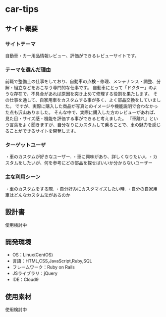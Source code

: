 # car-tips

## サイト概要
### サイトテーマ
自動車・カー用品情報レビュー、評価ができるレビューサイトです。

### テーマを選んだ理由
前職で整備士の仕事をしており、自動車の点検・修理、メンテナンス・調整、分解・組立などをおこなう専門的な仕事です。
自動車にとって「ドクター」のような存在で、不具合があれば原因を突き止めて修理する役割を果たします。
その仕事を通して、自家用車をカスタムする事が多く、よく部品交換をしていました。
ですが、実際に購入した商品が写真とのイメージや機能説明で合わなかった点も沢山ありました。
そんな中で、実際に購入した方のレビューがあれば、見た目・サイズ感・機能を評価する事ができると考えました。
『車離れ』という言葉をよく聞きますが、自分なりにカスタムして乗ることで、車の魅力を感じることができるサイトを開発します。

### ターゲットユーザ
・車のカスタムが好きなユーザー. 
・車に興味があり、詳しくなりたい人. 
・カスタムをしたいが、何を参考にどの部品を探せばいいか分からないユーザー

### 主な利用シーン
・車のカスタムをする際. 
・自分好みにカスタマイズしたい時. 
・自分の自家用車はどんなカスタム法があるのか

## 設計書
使用検討中

## 開発環境
- OS：Linux(CentOS)
- 言語：HTML,CSS,JavaScript,Ruby,SQL
- フレームワーク：Ruby on Rails
- JSライブラリ：jQuery
- IDE：Cloud9

## 使用素材
使用検討中